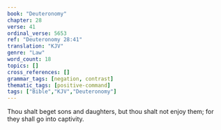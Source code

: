 ```yaml
---
book: "Deuteronomy"
chapter: 28
verse: 41
ordinal_verse: 5653
ref: "Deuteronomy 28:41"
translation: "KJV"
genre: "Law"
word_count: 18
topics: []
cross_references: []
grammar_tags: [negation, contrast]
thematic_tags: [positive-command]
tags: ["Bible","KJV","Deuteronomy"]
---
```

Thou shalt beget sons and daughters, but thou shalt not enjoy them; for they shall go into captivity.
